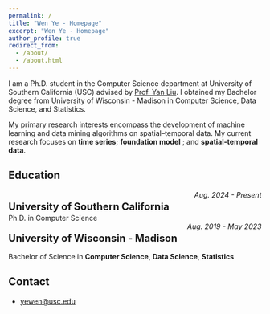 ```yaml
---
permalink: /
title: "Wen Ye - Homepage"
excerpt: "Wen Ye - Homepage"
author_profile: true
redirect_from: 
  - /about/
  - /about.html
---
```


I am a Ph.D. student in the Computer Science department at University of Southern California (USC) advised by <a href='https://viterbi-web.usc.edu/~liu32/'>Prof. Yan Liu</a>.  I obtained my Bachelor degree from University of Wisconsin - Madison in Computer Science, Data Science, and Statistics. 

My primary research interests encompass the development of machine learning and data mining algorithms on spatial–temporal data. My current research focuses on **time series**; **foundation model** ; and **spatial-temporal data**.

<!-- ## Research Interest: 
* Time Series
* Foundation Model
* Diffusion
* Spatial-Temporal -->

## Education
<div style='display: flex; justify-content: space-between;'>
	<p style='font-size:20px; margin-bottom:2px'><b>University of Southern California</b></p>
	<i>Aug. 2024 - Present</i>
</div>
Ph.D. in Computer Science

<div style='display: flex; justify-content: space-between;'>
	<p style='font-size:20px; margin-bottom:2px'><b>University of Wisconsin - Madison</b></p>
	<i>Aug. 2019 - May 2023</i>
</div>

Bachelor of Science in **Computer Science**, **Data Science**, **Statistics**

<!-- ## News -->


<!-- ## Selected Publications
* [**Understanding the spatiotemporal heterogeneities in the associations between COVID-19 infections and both human mobility and close contacts in the United States**](https://dl.acm.org/doi/abs/10.1145/3557995.3566117)
	**Wen Ye**, Song Gao \\
	*Proceedings of the 3rd ACM SIGSPATIAL International Workshop on Spatial Computing for Epidemiology*

More details are under [Publications](/publications/) -->

<!-- ## Service -->


## Contact
- <a href="mailto:yewen@usc.edu">yewen@usc.edu</a>
